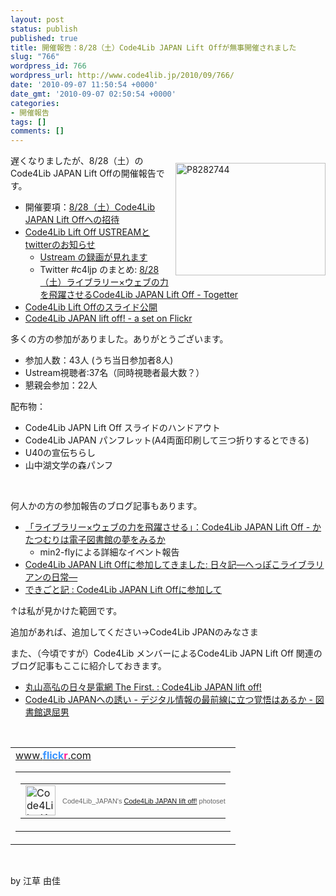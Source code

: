 ```yaml
---
layout: post
status: publish
published: true
title: 開催報告：8/28（土）Code4Lib JAPAN Lift Offが無事開催されました
slug: "766"
wordpress_id: 766
wordpress_url: http://www.code4lib.jp/2010/09/766/
date: '2010-09-07 11:50:54 +0000'
date_gmt: '2010-09-07 02:50:54 +0000'
categories:
- 開催報告
tags: []
comments: []
---
```

<div class="section">
<div style="float:right">
<p><a href="http://www.flickr.com/photos/53219053@N07/4936475115/" title="P8282744 by Code4Lib_JAPAN, on Flickr"><img width="240" alt="P8282744" src="http://farm5.static.flickr.com/4137/4936475115_ddf54655bc_m.jpg" height="180"></a></p>
</div>
<p>遅くなりましたが、8/28（土）のCode4Lib JAPAN Lift Offの開催報告です。</p>
<ul>
<li>開催要項：<a href="http://d.hatena.ne.jp/josei002-10/20100812/1281578063" target="_blank">8/28（土）Code4Lib JAPAN Lift Offへの招待</a></li>
<li><a href="http://d.hatena.ne.jp/josei002-10/20100827/1282866155" target="_blank">Code4Lib Lift Off USTREAMとtwitterのお知らせ</a>
<ul>
<li><a href="http://www.ustream.tv/recorded/9195744" target="_blank">Ustream の録画が見れます</a></li>
<li>Twitter #c4ljp のまとめ: <a href="http://togetter.com/li/45516" target="_blank">8/28（土）ライブラリー&times;ウェブの力を飛躍させるCode4Lib JAPAN Lift Off - Togetter</a></li>
</ul>
</li>
<li><a href="http://d.hatena.ne.jp/josei002-10/20100828/1282975015" target="_blank">Code4Lib Lift Offのスライド公開</a></li>
<li><a href="http://www.flickr.com/photos/53219053@N07/sets/72157624705632629/" target="_blank">Code4Lib JAPAN lift off! - a set on Flickr</a></li>
</ul>
<p>多くの方の参加がありました。ありがとうございます。</p>
<ul>
<li>参加人数：43人 (うち当日参加者8人)</li>
<li>Ustream視聴者:37名（同時視聴者最大数？）</li>
<li>懇親会参加：22人</li>
</ul>
<p>配布物：</p>
<ul>
<li>Code4Lib JAPN Lift Off スライドのハンドアウト</li>
<li>Code4Lib JAPAN パンフレット(A4両面印刷して三つ折りするとできる)</li>
<li>U40の宣伝ちらし</li>
<li>山中湖文学の森パンフ</li>
</ul>
<p><br></p>
<p>何人かの方の参加報告のブログ記事もあります。</p>
<ul>
<li><a href="http://d.hatena.ne.jp/min2-fly/20100831/1283248496" target="_blank"> 「ライブラリー&times;ウェブの力を飛躍させる」：Code4Lib JAPAN Lift Off - かたつむりは電子図書館の夢をみるか</a>
<ul>
<li>min2-flyによる詳細なイベント報告</li>
</ul>
</li>
<li><a href="http://hibiki.cocolog-nifty.com/blogger/2010/09/code4lib-japan-.html" target="_blank">Code4Lib JAPAN Lift Offに参加してきました: 日々記―へっぽこライブラリアンの日常―</a></li>
<li><a href="http://blog.livedoor.jp/bairoito1/archives/51508709.html" target="_blank">できごと記 : Code4Lib JAPAN Lift Offに参加して</a></li>
</ul>
<p>&uarr;は私が見かけた範囲です。</p>
<p>追加があれば、追加してください&rarr;Code4Lib JPANのみなさま</p>
<p>また、（今頃ですが）Code4Lib メンバーによるCode4Lib JAPN Lift Off 関連のブログ記事もここに紹介しておきます。</p>
<ul>
<li><a href="http://maru3.exblog.jp/11194295/" target="_blank">丸山高弘の日々是電網  The First. : Code4Lib JAPAN  lift off!</a></li>
<li><a href="http://toshokan.weblogs.jp/blog/2010/08/in_the_frontline_of_the_internet.html" target="_blank">Code4Lib JAPANへの誘い - デジタル情報の最前線に立つ覚悟はあるか - 図書館退屈男</a></li>
</ul>
<p><br></p>
<p>
<style type="text/css">
#flickr_badge_source_txt {padding:0; font: 11px Arial, Helvetica, Sans serif; color:#666666;}<br />
#flickr_badge_icon {display:block !important; margin:0 !important; border: 1px solid rgb(0, 0, 0) !important;}<br />
#flickr_icon_td {padding:0 5px 0 0 !important;}<br />
.flickr_badge_image {text-align:center !important;}<br />
.flickr_badge_image img {border: 1px solid black !important;}<br />
#flickr_www {display:block; text-align:left; padding:0 10px 0 10px !important; font: 11px Arial, Helvetica, Sans serif !important; color:#3993ff !important;}<br />
#flickr_badge_uber_wrapper a:hover,<br />
#flickr_badge_uber_wrapper a:link,<br />
#flickr_badge_uber_wrapper a:active,<br />
#flickr_badge_uber_wrapper a:visited {text-decoration:none !important; background:inherit !important;color:#3993ff;}<br />
#flickr_badge_wrapper {background-color:#ffffff;border: solid 1px #000000}<br />
#flickr_badge_source {padding:0 !important; font: 11px Arial, Helvetica, Sans serif !important; color:#666666 !important;}<br />
</style></p>
<p>
<table cellspacing="10" cellpadding="0" id="flickr_badge_uber_wrapper" border="0">
<tr>
<td><a href="http://www.flickr.com" id="flickr_www">www.<strong style="color:#3993ff">flick<span style="color:#ff1c92">r</span></strong>.com</a><br />
<table cellspacing="10" id="flickr_badge_wrapper" cellpadding="0" border="0">
<tr>
<script type="text/javascript" src="http://www.flickr.com/badge_code_v2.gne?show_name=1&count=3&display=random&size=t&layout=h&source=user_set&user=53219053%40N07&set=72157624705632629&context=in%2Fset-72157624705632629%2F"></script></p>
<td align="center" valign="center" id="flickr_badge_source">
<p>
<table cellspacing="0" cellpadding="0" border="0">
<tr>
<td width="10" id="flickr_icon_td"><a href="http://www.flickr.com/photos/53219053@N07/sets/72157624705632629/"><img width="48" align="left" alt="Code4Lib_JAPAN&rsquo;s Code4Lib JAPAN lift off! photoset" src="http://farm5.static.flickr.com/4098/buddyicons/53219053@N07.jpg?1282411030#53219053@N07" id="flickr_badge_icon" height="48"></a></td>
<td id="flickr_badge_source_txt">Code4Lib_JAPAN's <a href="http://www.flickr.com/photos/53219053@N07/sets/72157624705632629/">Code4Lib JAPAN lift off!</a> photoset</td>
</tr>
</table>
</td>
</tr>
</table>
</td>
</tr>
</table>
<p><br></p>
<p>by 江草 由佳</p>
</div>
